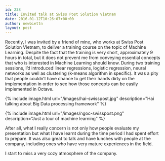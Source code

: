```yaml
---
id: 238
title: Invited talk at Swiss Post Solution Vietnam
date: 2016-01-12T10:26:07+00:00
author: newbiettn
layout: post
---
```

Recently, I was invited by a friend of mine, who works at Swiss Post Solution Vietnam, to deliver a training course on the topic of Machine Learning. Despite the fact that the training is very short, approximately 9 hours in total, but it does not prevent me from conveying essential concepts that who is interested in Machine Learning should know. During two training sessions, I&#8217;d introduced linear regressions, logistic regression, neural networks as well as clustering (k-means algorithm in specific). It was a pity that people couldn&#8217;t have chance to get their hands dirty on the implementation in order to see how those concepts can be easily implemented in Octave.

{% include image.html url="/images/hai-swisspost.jpg" description="Hai talking about Big Data processing framework" %}

{% include image.html url="/images/ngoc-swisspost.png" description="Just a tour of machine learning" %}

After all, what I really concern is not only how people evaluate my presentation but what I have learnt during the time period I had spent effort to prepare. It was also great to talk and have lunches with people at the company, including ones who have very mature experiences in the field.

I start to miss a very cozy atmosphere of the company.
